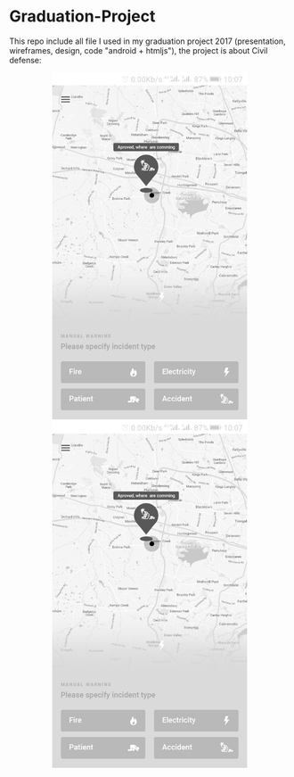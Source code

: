 # Graduation-Project

This repo include all file I used in my graduation project 2017 (presentation, wireframes, design, code "android + htmljs"), the project is about Civil defense:

<p align="center">
  <img src="images/state-1.jpg" width="350"/>
  <img src="images/state-1.jpg" width="350"/>
</p>
